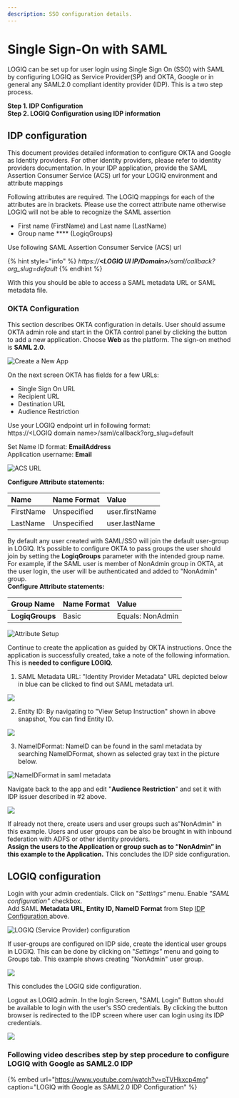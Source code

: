 ```yaml
---
description: SSO configuration details.
---
```


# Single Sign-On with SAML

LOGIQ can be set up for user login using Single Sign On \(SSO\) with SAML by configuring LOGIQ as Service Provider\(SP\) and OKTA, Google or in general any SAML2.0 compliant identity provider \(IDP\). This is a two step process.

**Step 1. IDP Configuration  
Step 2. LOGIQ Configuration using IDP information**

## IDP configuration

This document provides detailed information to configure OKTA and Google as Identity providers. For other identity providers, please refer to identity providers documentation. In your IDP application, provide the SAML Assertion Consumer Service \(ACS\) url for your LOGIQ environment and attribute mappings 

Following attributes are required. The LOGIQ mappings for each of the attributes are in brackets. Please use the correct attribute name otherwise LOGIQ will not be able to recognize the SAML assertion

* First name \(FirstName\) and Last name \(LastName\)
* Group name **** \(LogiqGroups\)

Use following SAML Assertion Consumer Service \(ACS\) url 

{% hint style="info" %}
_https://**&lt;LOGIQ UI IP/Domain&gt;**/saml/callback?org\_slug=default_
{% endhint %}

With this you should be able to access a SAML metadata URL or SAML metadata file.

### OKTA Configuration

This section describes OKTA configuration in details. User should assume OKTA admin role and start in the OKTA control panel by clicking the button to add a new application. Choose **Web** as the platform. The sign-on method is **SAML 2.0**.

![Create a New App](../.gitbook/assets/screen-shot1.png)

On the next screen OKTA has fields for a few URLs:

* Single Sign On URL
* Recipient URL
* Destination URL 
* Audience Restriction

Use your LOGIQ endpoint url in following format:  
https://&lt;LOGIQ domain name&gt;/saml/callback?org\_slug=default  
  
Set Name ID format: **EmailAddress**  
Application username: **Email**

![ACS URL](../.gitbook/assets/screen-shot2.png)

**Configure Attribute statements:**

| **Name** | **Name Format** | **Value** |
| :--- | :--- | :--- |
| FirstName | Unspecified | user.firstName |
| LastName | Unspecified | user.lastName |

By default any user created with SAML/SSO will join the default user-group in LOGIQ. It’s possible to configure OKTA to pass groups the user should join by setting the **LogiqGroups** parameter with the intended group name. For example, if the SAML user is member of NonAdmin group in OKTA, at the user login, the user will be authenticated and added to "NonAdmin" group.  
**Configure Attribute statements:**

| **Group Name** | **Name Format** | **Value** |
| :--- | :--- | :--- |
| **LogiqGroups** | Basic | Equals: NonAdmin |

![Attribute Setup](../.gitbook/assets/screen-shot3.png)

Continue to create the application as guided by OKTA instructions. Once the application is successfully created, take a note of the following information. This is **needed to configure LOGIQ.** 

1. SAML Metadata URL: "Identity Provider Metadata" URL depicted below in blue can be clicked to find out SAML metadata url. 

![](../.gitbook/assets/screen-shot4.1.png)

2. Entity ID: By navigating to "View Setup Instruction" shown in above snapshot, You can find Entity ID.

![](../.gitbook/assets/screen-shot4.2.png)

3. NameIDFormat: NameID can be found in the saml metadata by searching NameIDFormat, shown as selected gray text in the picture below.

![NameIDFormat in saml metadata](../.gitbook/assets/screen-shot4.3.png)

Navigate back to the app and edit "**Audience Restriction**" and set it with IDP issuer described in \#2 above.

![](../.gitbook/assets/screen-shot5.png)

If already not there, create users and user groups  such as"NonAdmin" in this example. Users and user groups can be also be brought in with inbound federation with ADFS or other identity providers.  
**Assign the users to the Application or group such as to “NonAdmin” in this example to the Application.** This concludes the IDP side configuration.

## LOGIQ configuration

Login with your admin credentials. Click on "_Settings"_ menu. Enable _"SAML configuration"_ checkbox.   
Add SAML **Metadata URL, Entity ID, NameID Format** from Step [IDP Configuration ](single-sign-on-configuration.md#idp-configuration)above.

![LOGIQ \(Service Provider\) configuration](../.gitbook/assets/screen-shot6.png)

If user-groups are configured on IDP side, create the identical user groups in LOGIQ. This can be done by clicking on "_Settings"_ menu and going to Groups tab. This example shows creating "NonAdmin" user group.

![](../.gitbook/assets/screen-shot-8.png)

  
This concludes the LOGIQ side configuration.

Logout as LOGIQ admin. In the login Screen, "SAML Login" Button should be available to login with the user's SSO credentials.  By clicking the button browser is redirected to the IDP screen where user can login using its  IDP credentials.

![](../.gitbook/assets/screen-shot7.png)



### Following video describes step by step procedure to configure LOGIQ with Google as SAML2.0 IDP

{% embed url="https://www.youtube.com/watch?v=pTVHkxcp4mg" caption="LOGIQ with Google as SAML2.0 IDP Configuration" %}



